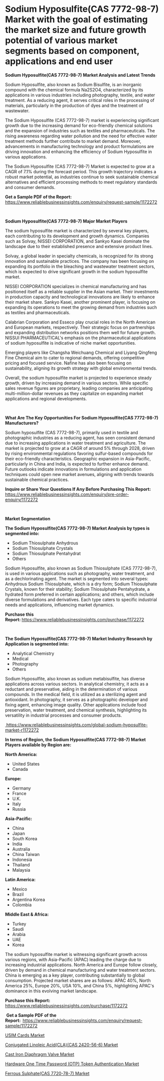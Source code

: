 <p><h1>Sodium Hyposulfite(CAS 7772-98-7) Market with the goal of estimating the market size and future growth potential of various market segments based on component, applications and end user</h1></p><p><strong>Sodium Hyposulfite(CAS 7772-98-7) Market Analysis and Latest Trends</strong></p>
<p><p>Sodium Hyposulfite, also known as Sodium Bisulfite, is an inorganic compound with the chemical formula Na2S2O4, characterized by its applications in various industries including photography, textile, and water treatment. As a reducing agent, it serves critical roles in the processing of materials, particularly in the production of dyes and the treatment of wastewater. </p><p>The Sodium Hyposulfite (CAS 7772-98-7) market is experiencing significant growth due to the increasing demand for eco-friendly chemical solutions and the expansion of industries such as textiles and pharmaceuticals. The rising awareness regarding water pollution and the need for effective water treatment methods further contribute to market demand. Moreover, advancements in manufacturing technology and product formulations are driving innovation and enhancing the efficiency of Sodium Hyposulfite in various applications.</p><p>The Sodium Hyposulfite (CAS 7772-98-7) Market is expected to grow at a CAGR of 7.1% during the forecast period. This growth trajectory indicates a robust market potential, as industries continue to seek sustainable chemical alternatives and efficient processing methods to meet regulatory standards and consumer demands.</p></p>
<p><strong>Get a Sample PDF of the Report:&nbsp;</strong> <a href="https://www.reliablebusinessinsights.com/enquiry/request-sample/1172272?utm_campaign=1091&utm_medium=2&utm_source=Github&utm_content=ia&utm_term=02022025&utm_id=sodium-hyposulfitecas-7772-98-7">https://www.reliablebusinessinsights.com/enquiry/request-sample/1172272</a></p>
<p>&nbsp;</p>
<p><strong>Sodium Hyposulfite(CAS 7772-98-7) Major Market Players</strong></p>
<p><p>The sodium hyposulfite market is characterized by several key players, each contributing to its development and growth dynamics. Companies such as Solvay, NISSEI CORPORATION, and Sankyo Kasei dominate the landscape due to their established presence and extensive product lines.</p><p>Solvay, a global leader in specialty chemicals, is recognized for its strong innovation and sustainable practices. The company has been focusing on expanding its portfolio in the bleaching and wastewater treatment sectors, which is expected to drive significant growth in the sodium hyposulfite market.</p><p>NISSEI CORPORATION specializes in chemical manufacturing and has positioned itself as a reliable supplier in the Asian market. Their investments in production capacity and technological innovations are likely to enhance their market share. Sankyo Kasei, another prominent player, is focusing on expanding its operations to meet the growing demand from industries such as textiles and pharmaceuticals.</p><p>Calabrian Corporation and Esseco play crucial roles in the North American and European markets, respectively. Their strategic focus on partnerships and expanding distribution networks positions them well for future growth. NISSUI PHARMACEUTICAL's emphasis on the pharmaceutical applications of sodium hyposulfite is indicative of niche market opportunities.</p><p>Emerging players like Changsha Weichuang Chemical and Liyang Qingfeng Fine Chemical aim to cater to regional demands, offering competitive pricing and focused service. Nafine has also been focusing on sustainability, aligning its growth strategy with global environmental trends.</p><p>Overall, the sodium hyposulfite market is projected to experience steady growth, driven by increasing demand in various sectors. While specific sales revenue figures are proprietary, leading companies are anticipating multi-million-dollar revenues as they capitalize on expanding market applications and regional developments.</p></p>
<p>&nbsp;</p>
<p><strong>What Are The Key Opportunities For Sodium Hyposulfite(CAS 7772-98-7) Manufacturers?</strong></p>
<p><p>Sodium hyposulfite (CAS 7772-98-7), primarily used in textile and photographic industries as a reducing agent, has seen consistent demand due to increasing applications in water treatment and agriculture. The market is projected to grow at a CAGR of around 5% through 2028, driven by rising environmental regulations favoring sulfur-based compounds for their eco-friendly characteristics. Geographic expansion in Asia-Pacific, particularly in China and India, is expected to further enhance demand. Future outlooks indicate innovations in formulations and application techniques could open new market avenues, aligning with trends towards sustainable chemical practices.</p></p>
<p><strong>Inquire or Share Your Questions If Any Before Purchasing This Report:</strong> <a href="https://www.reliablebusinessinsights.com/enquiry/pre-order-enquiry/1172272?utm_campaign=1091&utm_medium=2&utm_source=Github&utm_content=ia&utm_term=02022025&utm_id=sodium-hyposulfitecas-7772-98-7">https://www.reliablebusinessinsights.com/enquiry/pre-order-enquiry/1172272</a></p>
<p>&nbsp;</p>
<p><strong>Market Segmentation</strong></p>
<p><strong>The Sodium Hyposulfite(CAS 7772-98-7) Market Analysis by types is segmented into:</strong></p>
<p><ul><li>Sodium Thiosulphate Anhydrous</li><li>Sodium Thiosulphate Crystals</li><li>Sodium Thiosulphate Pentahydrat</li><li>Others</li></ul></p>
<p><p>Sodium Hyposulfite, also known as Sodium Thiosulphate (CAS 7772-98-7), is used in various applications such as photography, water treatment, and as a dechlorinating agent. The market is segmented into several types: Anhydrous Sodium Thiosulphate, which is a dry form; Sodium Thiosulphate Crystals, known for their stability; Sodium Thiosulphate Pentahydrate, a hydrated form preferred in certain applications; and others, which include diverse formulations and derivatives. Each type caters to specific industrial needs and applications, influencing market dynamics.</p></p>
<p><strong>Purchase this Report:&nbsp;</strong><a href="https://www.reliablebusinessinsights.com/purchase/1172272?utm_campaign=1091&utm_medium=2&utm_source=Github&utm_content=ia&utm_term=02022025&utm_id=sodium-hyposulfitecas-7772-98-7">https://www.reliablebusinessinsights.com/purchase/1172272</a></p>
<p>&nbsp;</p>
<p><strong>The Sodium Hyposulfite(CAS 7772-98-7) Market Industry Research by Application is segmented into:</strong></p>
<p><ul><li>Analytical Chemistry</li><li>Medical</li><li>Photography</li><li>Others</li></ul></p>
<p><p>Sodium Hyposulfite, also known as sodium metabisulfite, has diverse applications across various sectors. In analytical chemistry, it acts as a reductant and preservative, aiding in the determination of various compounds. In the medical field, it is utilized as a sterilizing agent and antioxidant. In photography, it serves as a photographic developer and fixing agent, enhancing image quality. Other applications include food preservation, water treatment, and chemical synthesis, highlighting its versatility in industrial processes and consumer products.</p></p>
<p><a href="https://www.reliablebusinessinsights.com/global-sodium-hyposulfite-market-r1172272?utm_campaign=1091&utm_medium=2&utm_source=Github&utm_content=ia&utm_term=02022025&utm_id=sodium-hyposulfitecas-7772-98-7">&nbsp;https://www.reliablebusinessinsights.com/global-sodium-hyposulfite-market-r1172272</a></p>
<p><strong>In terms of Region, the Sodium Hyposulfite(CAS 7772-98-7) Market Players available by Region are:</strong></p>
<p>
    <p> <strong> North America: </strong>
        <ul>
            <li>United States</li>
            <li>Canada</li>
        </ul>
        </p> 
    <p> <strong> Europe: </strong>
        <ul>
            <li>Germany</li>
            <li>France</li>
            <li>U.K.</li>
            <li>Italy</li>
            <li>Russia</li>
        </ul>
        </p> 
    <p> <strong> Asia-Pacific: </strong>
        <ul>
            <li>China</li>
            <li>Japan</li>
            <li>South Korea</li>
            <li>India</li>
            <li>Australia</li>
            <li>China Taiwan</li>
            <li>Indonesia</li>
            <li>Thailand</li>
            <li>Malaysia</li>
        </ul>
        </p> 
    <p> <strong> Latin America: </strong>
        <ul>
            <li>Mexico</li>
            <li>Brazil</li>
            <li>Argentina Korea</li>
            <li>Colombia</li>
        </ul>
        </p> 
    <p> <strong> Middle East & Africa: </strong>
        <ul>
            <li>Turkey</li>
            <li>Saudi</li>
            <li>Arabia</li>
            <li>UAE</li>
            <li>Korea</li>
        </ul>
    </p>
    </p>
<p><p>The sodium hyposulfite market is witnessing significant growth across various regions, with Asia-Pacific (APAC) leading the charge due to increasing industrial applications. North America and Europe follow closely, driven by demand in chemical manufacturing and water treatment sectors. China is emerging as a key player, contributing substantially to global consumption. Projected market shares are as follows: APAC 40%, North America 25%, Europe 20%, USA 10%, and China 5%, highlighting APAC's dominance in this evolving market landscape.</p></p>
<p><strong>Purchase this Report: </strong><a href="https://www.reliablebusinessinsights.com/purchase/1172272?utm_campaign=1091&utm_medium=2&utm_source=Github&utm_content=ia&utm_term=02022025&utm_id=sodium-hyposulfitecas-7772-98-7">https://www.reliablebusinessinsights.com/purchase/1172272</a></p>
<p>&nbsp;<strong>Get a Sample PDF of the Report:&nbsp;&nbsp;</strong><a href="https://www.reliablebusinessinsights.com/enquiry/request-sample/1172272?utm_campaign=1091&utm_medium=2&utm_source=Github&utm_content=ia&utm_term=02022025&utm_id=sodium-hyposulfitecas-7772-98-7">https://www.reliablebusinessinsights.com/enquiry/request-sample/1172272</a></p>
<p><strong></strong></p>
<p><p><a href="https://www.linkedin.com/pulse/outlook-usim-cards-market-2025-2032-competitive-insights-growth-yguce?utm_campaign=1091&utm_medium=2&utm_source=Github&utm_content=ia&utm_term=02022025&utm_id=sodium-hyposulfitecas-7772-98-7">USIM Cards Market</a></p><p><a href="https://github.com/njockebogris/Market-Research-Report-List-1/blob/main/conjugated-linoleic-acidclacas-2420-56-6-market.md?utm_campaign=1091&utm_medium=2&utm_source=Github&utm_content=ia&utm_term=02022025&utm_id=sodium-hyposulfitecas-7772-98-7">Conjugated Linoleic Acid(CLA)(CAS 2420-56-6) Market</a></p><p><a href="https://www.linkedin.com/pulse/evaluating-cast-iron-diaphragm-valve-market-size-growth-swldf?utm_campaign=1091&utm_medium=2&utm_source=Github&utm_content=ia&utm_term=02022025&utm_id=sodium-hyposulfitecas-7772-98-7">Cast Iron Diaphragm Valve Market</a></p><p><a href="https://www.linkedin.com/pulse/hardware-one-time-password-otp-token-authentication-market-akste?utm_campaign=1091&utm_medium=2&utm_source=Github&utm_content=ia&utm_term=02022025&utm_id=sodium-hyposulfitecas-7772-98-7">Hardware One Time Password (OTP) Token Authentication Market</a></p><p><a href="https://github.com/ahmalaloanne/Market-Research-Report-List-1/blob/main/ferrous-sulphatecas-7720-78-7-market.md?utm_campaign=1091&utm_medium=2&utm_source=Github&utm_content=ia&utm_term=02022025&utm_id=sodium-hyposulfitecas-7772-98-7">Ferrous Sulphate(CAS 7720-78-7) Market</a></p></p>